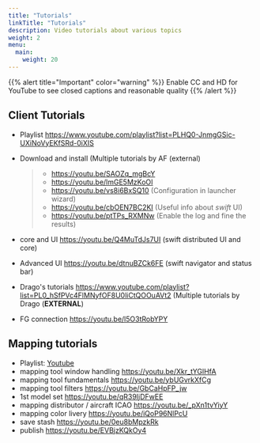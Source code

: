 ```yaml
---
title: "Tutorials"
linkTitle: "Tutorials"
description: Video tutorials about various topics
weight: 2
menu:
  main:
    weight: 20
---
```


{{% alert title="Important" color="warning" %}}
Enable CC and HD for YouTube to see closed captions and reasonable
quality
{{% /alert %}}

## Client Tutorials

-   Playlist
    <https://www.youtube.com/playlist?list=PLHQ0-JnmgGSic-UXiNoVyEKfSRd-0iXIS>

-   Download and install (Multiple tutorials by AF (external)

    > -   <https://youtu.be/SAOZq_mgBcY>
    > -   <https://youtu.be/lmGE5MzKoOI>
    > -   <https://youtu.be/vs8i6BxSQ10> (Configuration in launcher
    >     wizard)
    > -   <https://youtu.be/cbOEN7BC2KI> (Useful info about *swift* UI)
    > -   <https://youtu.be/ptTPs_RXMNw> (Enable the log and fine the
    >     results)

-   core and UI <https://youtu.be/Q4MuTdJs7UI> (swift distributed UI and
    core)

-   Advanced UI <https://youtu.be/dtnuBZCk6FE> (swift navigator and
    status bar)

-   Drago\'s tutorials
    <https://www.youtube.com/playlist?list=PL0_hSfPVc4FlMNyfOF8U0liCtQOOuAVt2>
    (Multiple tutorials by Drago (**EXTERNAL**)

-   FG connection <https://youtu.be/l5O3tRobYPY>


## Mapping tutorials


-   Playlist:
    [Youtube](https://www.youtube.com/playlist?list=PLHQ0-JnmgGSirFPAO3EmI2orpAwR49dbJ)
-   mapping tool window handling <https://youtu.be/Xkr_tYGlHfA>
-   mapping tool fundamentals <https://youtu.be/ybUGvrkXfCg>
-   mapping tool filters <https://youtu.be/GbCaHpFP_jw>
-   1st model set <https://youtu.be/qR39IjDFwEE>
-   mapping distributor / aircraft ICAO <https://youtu.be/_pXn1tvYiyY>
-   mapping color livery <https://youtu.be/iQoP96NlPcU>
-   save stash <https://youtu.be/0eu8bMpzkRk>
-   publish <https://youtu.be/EVBjzKQkOy4>